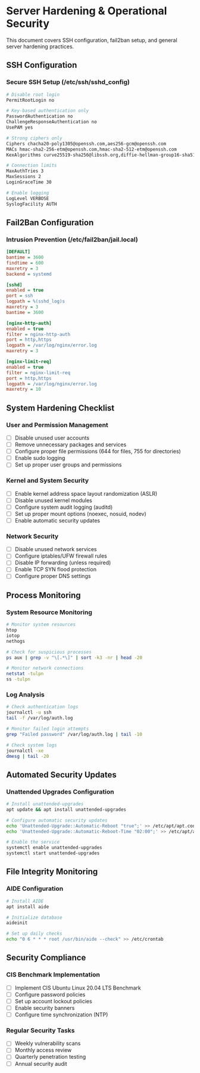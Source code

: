 
# Server Hardening & Operational Security

This document covers SSH configuration, fail2ban setup, and general server hardening practices.

## SSH Configuration

### Secure SSH Setup (/etc/ssh/sshd_config)

```bash
# Disable root login
PermitRootLogin no

# Key-based authentication only
PasswordAuthentication no
ChallengeResponseAuthentication no
UsePAM yes

# Strong ciphers only
Ciphers chacha20-poly1305@openssh.com,aes256-gcm@openssh.com
MACs hmac-sha2-256-etm@openssh.com,hmac-sha2-512-etm@openssh.com
KexAlgorithms curve25519-sha256@libssh.org,diffie-hellman-group16-sha512

# Connection limits
MaxAuthTries 3
MaxSessions 2
LoginGraceTime 30

# Enable logging
LogLevel VERBOSE
SyslogFacility AUTH
```

## Fail2Ban Configuration

### Intrusion Prevention (/etc/fail2ban/jail.local)

```ini
[DEFAULT]
bantime = 3600
findtime = 600
maxretry = 3
backend = systemd

[sshd]
enabled = true
port = ssh
logpath = %(sshd_log)s
maxretry = 3
bantime = 3600

[nginx-http-auth]
enabled = true
filter = nginx-http-auth
port = http,https
logpath = /var/log/nginx/error.log
maxretry = 3

[nginx-limit-req]
enabled = true
filter = nginx-limit-req
port = http,https
logpath = /var/log/nginx/error.log
maxretry = 10
```

## System Hardening Checklist

### User and Permission Management

- [ ] Disable unused user accounts
- [ ] Remove unnecessary packages and services
- [ ] Configure proper file permissions (644 for files, 755 for directories)
- [ ] Enable sudo logging
- [ ] Set up proper user groups and permissions

### Kernel and System Security

- [ ] Enable kernel address space layout randomization (ASLR)
- [ ] Disable unused kernel modules
- [ ] Configure system audit logging (auditd)
- [ ] Set up proper mount options (noexec, nosuid, nodev)
- [ ] Enable automatic security updates

### Network Security

- [ ] Disable unused network services
- [ ] Configure iptables/UFW firewall rules
- [ ] Disable IP forwarding (unless required)
- [ ] Enable TCP SYN flood protection
- [ ] Configure proper DNS settings

## Process Monitoring

### System Resource Monitoring

```bash
# Monitor system resources
htop
iotop
nethogs

# Check for suspicious processes
ps aux | grep -v "\[.*\]" | sort -k3 -nr | head -20

# Monitor network connections
netstat -tulpn
ss -tulpn
```

### Log Analysis

```bash
# Check authentication logs
journalctl -u ssh
tail -f /var/log/auth.log

# Monitor failed login attempts
grep "Failed password" /var/log/auth.log | tail -10

# Check system logs
journalctl -xe
dmesg | tail -20
```

## Automated Security Updates

### Unattended Upgrades Configuration

```bash
# Install unattended-upgrades
apt update && apt install unattended-upgrades

# Configure automatic security updates
echo 'Unattended-Upgrade::Automatic-Reboot "true";' >> /etc/apt/apt.conf.d/50unattended-upgrades
echo 'Unattended-Upgrade::Automatic-Reboot-Time "02:00";' >> /etc/apt/apt.conf.d/50unattended-upgrades

# Enable the service
systemctl enable unattended-upgrades
systemctl start unattended-upgrades
```

## File Integrity Monitoring

### AIDE Configuration

```bash
# Install AIDE
apt install aide

# Initialize database
aideinit

# Set up daily checks
echo "0 6 * * * root /usr/bin/aide --check" >> /etc/crontab
```

## Security Compliance

### CIS Benchmark Implementation

- [ ] Implement CIS Ubuntu Linux 20.04 LTS Benchmark
- [ ] Configure password policies
- [ ] Set up account lockout policies
- [ ] Enable security banners
- [ ] Configure time synchronization (NTP)

### Regular Security Tasks

- [ ] Weekly vulnerability scans
- [ ] Monthly access review
- [ ] Quarterly penetration testing
- [ ] Annual security audit
